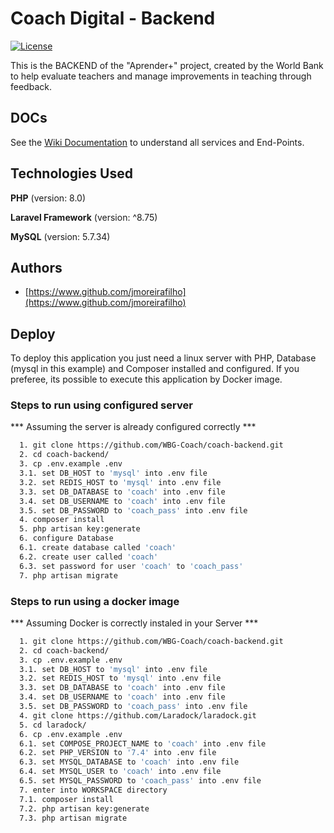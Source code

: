 
# Coach Digital - Backend
[![License](https://img.shields.io/badge/license-MIT-blue.svg)](https://github.com/WBG-Coach/coach-admin/blob/main/LICENSE.md)

This is the BACKEND of the "Aprender+" project, created by the World Bank to help evaluate teachers and manage improvements in teaching through feedback.


## DOCs

See the [Wiki Documentation](https://github.com/WBG-Coach/coach-backend/wiki) to understand all services and End-Points.


## Technologies Used

**PHP** (version: 8.0)

**Laravel Framework** (version: ^8.75)

**MySQL** (version: 5.7.34)
## Authors

- [https://www.github.com/jmoreirafilho](https://www.github.com/jmoreirafilho)

## Deploy

To deploy this application you just need a linux server with PHP, Database (mysql in this example) and Composer installed and configured. 
If you preferee, its possible to execute this application by Docker image.

### Steps to run using configured server
*** Assuming the server is already configured correctly ***
```bash
  1. git clone https://github.com/WBG-Coach/coach-backend.git
  2. cd coach-backend/
  3. cp .env.example .env
  3.1. set DB_HOST to 'mysql' into .env file
  3.2. set REDIS_HOST to 'mysql' into .env file
  3.3. set DB_DATABASE to 'coach' into .env file
  3.4. set DB_USERNAME to 'coach' into .env file
  3.5. set DB_PASSWORD to 'coach_pass' into .env file
  4. composer install
  5. php artisan key:generate
  6. configure Database
  6.1. create database called 'coach'
  6.2. create user called 'coach'
  6.3. set password for user 'coach' to 'coach_pass'
  7. php artisan migrate
```


### Steps to run using a docker image
*** Assuming Docker is correctly instaled in your Server ***
```bash
  1. git clone https://github.com/WBG-Coach/coach-backend.git
  2. cd coach-backend/
  3. cp .env.example .env
  3.1. set DB_HOST to 'mysql' into .env file
  3.2. set REDIS_HOST to 'mysql' into .env file
  3.3. set DB_DATABASE to 'coach' into .env file
  3.4. set DB_USERNAME to 'coach' into .env file
  3.5. set DB_PASSWORD to 'coach_pass' into .env file
  4. git clone https://github.com/Laradock/laradock.git
  5. cd laradock/
  6. cp .env.example .env
  6.1. set COMPOSE_PROJECT_NAME to 'coach' into .env file
  6.2. set PHP_VERSION to '7.4' into .env file
  6.3. set MYSQL_DATABASE to 'coach' into .env file
  6.4. set MYSQL_USER to 'coach' into .env file
  6.5. set MYSQL_PASSWORD to 'coach_pass' into .env file
  7. enter into WORKSPACE directory
  7.1. composer install
  7.2. php artisan key:generate
  7.3. php artisan migrate
```

